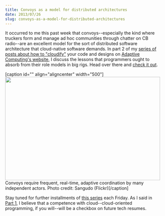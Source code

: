 ```yaml
---
title: Convoys as a model for distributed architectures
date: 2013/07/26
slug: convoys-as-a-model-for-distributed-architectures
---
```


It occurred to me this past week that convoys--especially the kind where truckers form and manage ad hoc communities through chatter on CB radio--are an excellent model for the sort of distributed software architecture that cloud-native software demands. In part 2 of my <a title="cloudify series" href="../../../category/cloudify">series of posts about how to "cloudify"</a> your code and designs on <a title="Adaptive Computing" href="http://www.adaptivecomputing.com" target="_blank">Adaptive Computing's website</a>, I discuss the lessons that programmers ought to absorb from their role models in big rigs. Head over there and <a title="cloudify with CB radio" href="http://www.adaptivecomputing.com/blog-cloud/how-to-cloudify-your-software-part-2-get-out-your-cb/" target="_blank">check it out</a>.

[caption id="" align="aligncenter" width="500"]<a href="http://www.adaptivecomputing.com/blog-cloud/how-to-cloudify-your-software-part-2-get-out-your-cb/"><img class=" " alt="" src="http://farm9.staticflickr.com/8171/8061740015_fd5a9d82d5.jpg" width="500" height="333" /></a> Convoys require frequent, real-time, adaptive coordination by many independent actors. Photo credit: Sangudo (Flickr)[/caption]

Stay tuned for further installments of <a title="Cloudify software designs" href="../../../category/cloudify/">this series</a> each Friday. As I said in <a title="Programmers: learn how to “cloudify”" href="../../../2013/07/23/programmers-learn-how-to-cloudify/">Part 1</a>, I believe that a competence with cloud--cloud-oriented programming, if you will--will be a checkbox on future tech resumes.